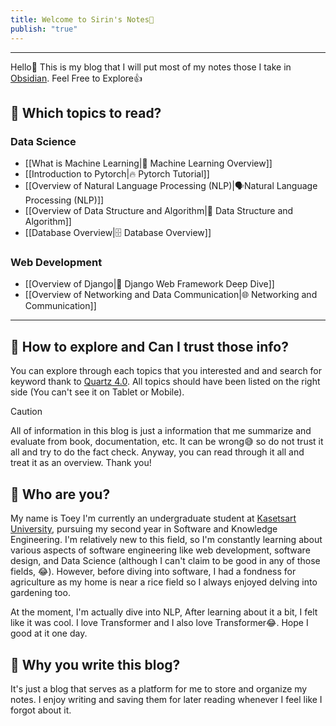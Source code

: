 ```yaml
---
title: Welcome to Sirin's Notes🤗
publish: "true"
---
```


---

Hello🙌 This is my blog that I will put most of my notes those I take in [Obsidian](https://obsidian.md/). Feel Free to Explore👍

## 🥱 Which topics to read?

### Data Science

- [[What is Machine Learning|🤖 Machine Learning Overview]]
- [[Introduction to Pytorch|🔥 Pytorch Tutorial]]
- [[Overview of Natural Language Processing (NLP)|🗣️Natural Language Processing (NLP)]]
- [[Overview of Data Structure and Algorithm|📄 Data Structure and Algorithm]]
- [[Database Overview|🗄️ Database Overview]]

### Web Development

- [[Overview of Django|🤠 Django Web Framework Deep Dive]]
- [[Overview of Networking and Data Communication|🌐 Networking and Communication]]

---

## 🤨 How to explore and Can I trust those info?

You can explore through each topics that you interested and and search for keyword thank to [Quartz 4.0](https://quartz.jzhao.xyz/). All topics should have been listed on the right side (You can't see it on Tablet or Mobile).

> [!caution]
> All of information in this blog is just a information that me summarize and evaluate from book, documentation, etc. It can be wrong😅 so do not trust it all and try to do the fact check. Anyway, you can read through it all and treat it as an overview. Thank you!

## 😤 Who are you?

My name is Toey I'm currently an undergraduate student at <a href="https://www.ku.ac.th/th">Kasetsart University</a>, pursuing my second year in Software and Knowledge Engineering. I'm relatively new to this field, so I'm constantly learning about various aspects of software engineering like web development, software design, and Data Science (although I can't claim to be good in any of those fields, 😂). However, before diving into software, I had a fondness for agriculture as my home is near a rice field so I always enjoyed delving into gardening too.

At the moment, I'm actually dive into NLP, After learning about it a bit, I felt like it was cool. I love Transformer and I also love Transformer😂. Hope I good at it one day.

## 🤔 Why you write this blog?

It's just a blog that serves as a platform for me to store and organize my notes. I enjoy writing and saving them for later reading whenever I feel like I forgot about it.
